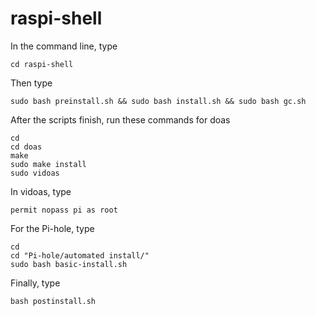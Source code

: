 # raspi-shell
In the command line, type
```
cd raspi-shell
```
Then type
```
sudo bash preinstall.sh && sudo bash install.sh && sudo bash gc.sh
```
After the scripts finish, run these commands for doas
```
cd
cd doas
make
sudo make install
sudo vidoas
```
In vidoas, type
```
permit nopass pi as root
```
For the Pi-hole, type
```
cd
cd "Pi-hole/automated install/"
sudo bash basic-install.sh
```
Finally, type
```
bash postinstall.sh
```
